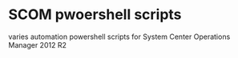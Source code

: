 # SCOM pwoershell scripts
varies automation powershell scripts for System Center Operations Manager 2012 R2